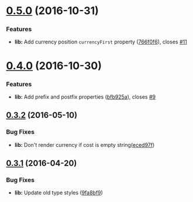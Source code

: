<a name="0.5.0"></a>
# [0.5.0](https://github.com/vovanr/react-price/compare/v0.4.0...v0.5.0) (2016-10-31)


### Features

* **lib:** Add currency position `currencyFirst` property ([766f0f6](https://github.com/vovanr/react-price/commit/766f0f6)), closes [#11](https://github.com/vovanr/react-price/issues/11)



<a name="0.4.0"></a>
# [0.4.0](https://github.com/vovanr/react-price/compare/v0.3.2...v0.4.0) (2016-10-30)


### Features

* **lib:** Add prefix and postfix properties ([bfb925a](https://github.com/vovanr/react-price/commit/bfb925a)), closes [#9](https://github.com/vovanr/react-price/issues/9)



<a name="0.3.2"></a>
## [0.3.2](https://github.com/vovanr/react-price/compare/v0.3.1...v0.3.2) (2016-05-10)


### Bug Fixes

* **lib:** Don't render currency if cost is empty string([eced97f](https://github.com/vovanr/react-price/commit/eced97f))



<a name="0.3.1"></a>
## [0.3.1](https://github.com/vovanr/react-price/compare/v0.3.0...v0.3.1) (2016-04-20)


### Bug Fixes

* **lib:** Update old type styles ([9fa8bf9](https://github.com/vovanr/react-price/commit/9fa8bf9))




